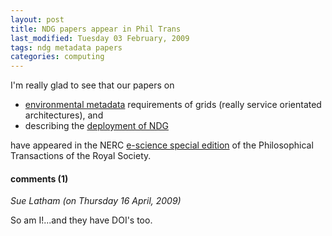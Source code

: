 ```yaml
---
layout: post
title: NDG papers appear in Phil Trans
last_modified: Tuesday 03 February, 2009
tags: ndg metadata papers
categories: computing
---
```

I'm really glad to see that our papers on
* [environmental metadata](htts://doi.org/10.1098/rsta.2008.0237) requirements of grids (really service orientated architectures), and
* describing the [deployment of NDG](https://doi.org/10.1098/rsta.2008.0238)

have appeared in the NERC [e-science special edition](http://journals.royalsociety.org/content/mqq743j841hu/?p=780a8ee374e24cfc90593629b239066b&amp;pi=0) of the Philosophical Transactions of the Royal Society.

#### comments (1)

*Sue Latham (on Thursday 16 April, 2009)*

So am I!...and they have DOI's too.
